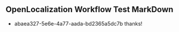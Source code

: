 ## OpenLocalization Workflow Test MarkDown
* abaea327-5e6e-4a77-aada-bd2365a5dc7b 
thanks!<!--HONumber=Mar16_HO2-->
